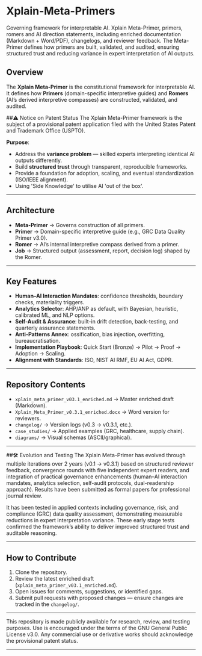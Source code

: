 # Xplain-Meta-Primers
Governing framework for interpretable AI. Xplain Meta-Primer, primers, romers and AI direction statements, including enriched documentation (Markdown + Word/PDF), changelogs, and reviewer feedback. The Meta-Primer defines how primers are built, validated, and audited, ensuring structured trust and reducing variance in expert interpretation of AI outputs.

## Overview
The **Xplain Meta-Primer** is the constitutional framework for interpretable AI.  
It defines how **Primers** (domain-specific interpretive guides) and **Romers** (AI’s derived interpretive compasses) are constructed, validated, and audited.

##⚠️ Notice on Patent Status
The Xplain Meta-Primer framework is the subject of a provisional patent application filed with the United States Patent and Trademark Office (USPTO).

**Purpose**:  
- Address the **variance problem** — skilled experts interpreting identical AI outputs differently.  
- Build **structured trust** through transparent, reproducible frameworks.  
- Provide a foundation for adoption, scaling, and eventual standardization (ISO/IEEE alignment).
- Using 'Side Knowledge' to utilise AI 'out of the box'.

---

## Architecture
- **Meta-Primer** → Governs construction of all primers.  
- **Primer** → Domain-specific interpretive guide (e.g., GRC Data Quality Primer v3.0).  
- **Romer** → AI’s internal interpretive compass derived from a primer.  
- **Job** → Structured output (assessment, report, decision log) shaped by the Romer.  

---

## Key Features
- **Human–AI Interaction Mandates**: confidence thresholds, boundary checks, materiality triggers.  
- **Analytics Selector**: AHP/ANP as default, with Bayesian, heuristic, calibrated ML, and NLP options.  
- **Self-Audit & Assurance**: built-in drift detection, back-testing, and quarterly assurance statements.  
- **Anti-Patterns Annex**: ossification, bias injection, overfitting, bureaucratisation.  
- **Implementation Playbook**: Quick Start (Bronze) → Pilot → Proof → Adoption → Scaling.  
- **Alignment with Standards**: ISO, NIST AI RMF, EU AI Act, GDPR.  

---

## Repository Contents
- `xplain_meta_primer_v03.1_enriched.md` → Master enriched draft (Markdown).  
- `Xplain_Meta_Primer_v0.3.1_enriched.docx` → Word version for reviewers.  
- `changelog/` → Version logs (v0.3 → v0.3.1, etc.).  
- `case_studies/` → Applied examples (GRC, healthcare, supply chain).  
- `diagrams/` → Visual schemas (ASCII/graphical).  

---

##🛠️ Evolution and Testing
The Xplain Meta-Primer has evolved through multiple iterations over 2 years (v0.1 → v0.3.1) based on structured reviewer feedback, convergence rounds with five independent expert readers, and integration of practical governance enhancements (human–AI interaction mandates, analytics selection, self-audit protocols, dual-readership approach).  Results have been submitted as formal papers for professional journal review.

It has been tested in applied contexts including governance, risk, and compliance (GRC) data quality assessment, demonstrating measurable reductions in expert interpretation variance. These early stage tests confirmed the framework’s ability to deliver improved structured trust and auditable reasoning.

---

## How to Contribute
1. Clone the repository.  
2. Review the latest enriched draft (`xplain_meta_primer_v03.1_enriched.md`).  
3. Open issues for comments, suggestions, or identified gaps.  
4. Submit pull requests with proposed changes — ensure changes are tracked in the `changelog/`.  

---

This repository is made publicly available for research, review, and testing purposes. Use is encouraged under the terms of the GNU General Public License v3.0. Any commercial use or derivative works should acknowledge the provisional patent status.

---

